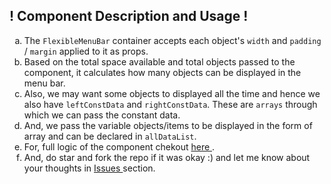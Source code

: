 <h2>
        ! <span>Component Description and Usage</span> !
      </h2>
      <section className="main">
        <ol type="a">
          <li>
            The <code>FlexibleMenuBar</code> container accepts each object's 
            <code>width</code> and <code>padding</code> / <code>margin</code> 
            applied to it as props.
          </li>
          <li>
            Based on the total space available and total objects passed to the 
            component, it calculates how many objects can be displayed in the 
            menu bar.
          </li>
          <li>
            Also, we may want some objects to displayed all the time and hence
            we also have <code>leftConstData</code> and 
            <code>rightConstData</code>. These are <code>arrays</code> through
            which we can pass the constant data.
          </li>
          <li>
            And, we pass the variable objects/items to be displayed in the form
            of array and can be declared in <code>allDataList</code>.
          </li>
          <li>
            For, full logic of the component chekout 
            <a href="https://github.com/nobi1007/react-components/blob/main/flexible-menu-bar/src/components/FlexibleMenuBar/FlexibleMenuBar.js">
              here
            </a>
            .
          </li>
          <li>
            And, do star and fork the repo if it was okay :) and let me know
            about your thoughts in <a href="https://github.com/nobi1007/react-components/issues/1">Issues </a> section.
          </li>
        </ol>
      </section>
